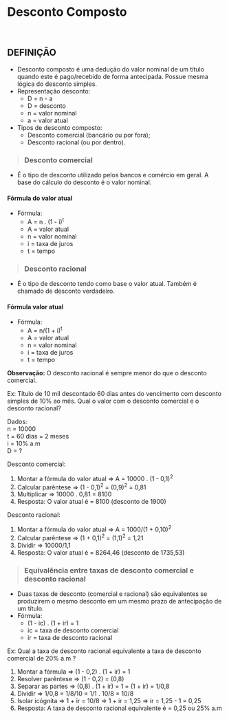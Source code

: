 # Desconto Composto

<br>

## DEFINIÇÃO
* Desconto composto é uma dedução do valor nominal de um título quando este é pago/recebido de forma antecipada. Possue mesma lógica do desconto simples.
* Representação desconto:
  - D = n - a
  - D = desconto
  - n = valor nominal
  - a = valor atual
* Tipos de desconto composto:
  - Desconto comercial (bancário ou por fora);
  - Desconto racional (ou por dentro).

> ### Desconto comercial
* É o tipo de desconto utilizado pelos bancos e comércio em geral. A base do cálculo do desconto é o valor nominal.

#### Fórmula do valor atual
* Fórmula:
  - A = n . (1 - i)<sup>t</sup>
  - A = valor atual
  - n = valor nominal
  - i = taxa de juros
  - t = tempo

> ### Desconto racional
* É o tipo de desconto tendo como base o valor atual. Também é chamado de desconto verdadeiro.

#### Fórmula valor atual
* Fórmula:
  - A = n/(1 + i)<sup>t</sup>
  - A = valor atual
  - n = valor nominal
  - i = taxa de juros
  - t = tempo

**Observação:** O desconto racional é sempre menor do que o desconto comercial.

Ex: Título de 10 mil descontado 60 dias antes do vencimento com desconto simples de 10% ao mês. Qual o valor com o desconto comercial e o desconto racional?

Dados:  
n = 10000  
t = 60 dias = 2 meses  
i = 10% a.m  
D = ?  

Desconto comercial:
1. Montar a fórmula do valor atual => A = 10000 . (1 - 0,1)<sup>2</sup>
2. Calcular parêntese => (1 - 0,1)<sup>2</sup> = (0,9)<sup>2</sup> = 0,81
3. Multiplicar => 10000 . 0,81 = 8100
4. Resposta: O valor atual é = 8100 (desconto de 1900)

Desconto racional:
1. Montar a fórmula do valor atual => A = 1000/(1 + 0,10)<sup>2</sup>
2. Calcular parêntese => (1 + 0,1)<sup>2</sup> = (1,1)<sup>2</sup> = 1,21
3. Dividir => 10000/1,1
4. Resposta: O valor atual é = 8264,46 (desconto de 1735,53)

> ### Equivalência entre taxas de desconto comercial e desconto racional
* Duas taxas de desconto (comercial e racional) são equivalentes se produzirem o mesmo desconto em um mesmo prazo de antecipação de um título.
* Fórmula:
  - (1 - ic) . (1 + ir) = 1
  - ic = taxa de desconto comercial
  - ir = taxa de desconto racional

Ex: Qual a taxa de desconto racional equivalente a taxa de desconto comercial de 20% a.m ?

1. Montar a fórmula => (1 - 0,2) . (1 + ir) = 1
2. Resolver parêntese => (1 - 0,2) = (0,8)
3. Separar as partes => (0,8) . (1 + ir) = 1 = (1 + ir) = 1/0,8
4. Dividir => 1/0,8 = 1/8/10 = 1/1 . 10/8 = 10/8
5. Isolar icógnita => 1 + ir = 10/8 => 1 + ir = 1,25 => ir = 1,25 - 1 = 0,25
6. Resposta: A taxa de desconto racional equivalente é = 0,25 ou 25% a.m